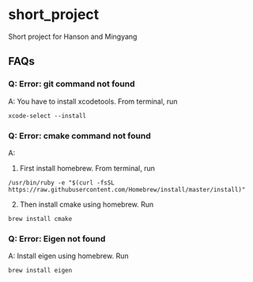 # short_project
Short project for Hanson and Mingyang

## FAQs

### Q: Error: git command not found
A: You have to install xcodetools. From terminal, run
```
xcode-select --install
```
### Q: Error: cmake command not found
A: 
1. First install homebrew. From terminal, run
```
/usr/bin/ruby -e "$(curl -fsSL https://raw.githubusercontent.com/Homebrew/install/master/install)"
```

2. Then install cmake using homebrew. Run
```
brew install cmake
```

### Q: Error: Eigen not found
A: Install eigen using homebrew. Run

```
brew install eigen
```
